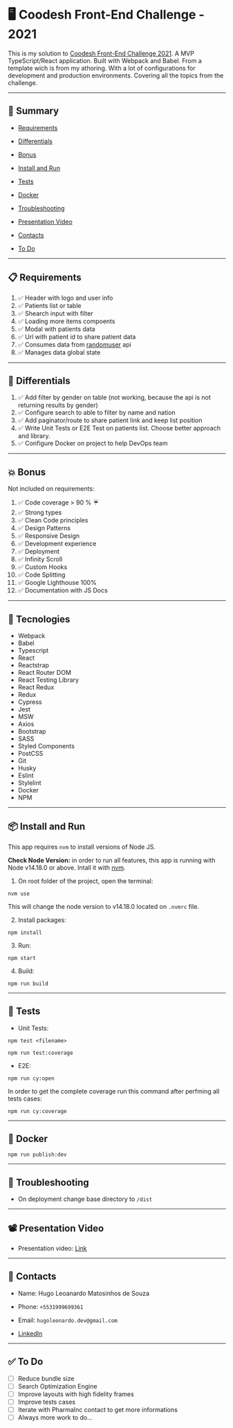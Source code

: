 # 🖥 Coodesh Front-End Challenge - 2021

This is my solution to [Coodesh Front-End Challenge 2021](https://lab.coodesh.com/public-challenges/front-end-challenge-2021).
A MVP TypeScript/React application. Built with Webpack and Babel. From a template wich is from my athoring.
With a lot of configurations for development and production environments. Covering all the topics from the challenge.

---

## 📜 Summary

- [Requirements](#-requirements)

- [Differentials](#-differentials)

- [Bonus](#-bonus)

- [Install and Run](#-install-and-run)

- [Tests](#-tests)

- [Docker](#-docker)

- [Troubleshooting](#-troubleshooting)

- [Presentation Video](#-presentation-video)

- [Contacts](#-contacts)

- [To Do](#-to-do)

---

## 📋 Requirements

1. ✅ Header with logo and user info
2. ✅ Patients list or table
3. ✅ Shearch input with filter
4. ✅ Loading more items compoents
5. ✅ Modal with patients data
6. ✅ Url with patient id to share patient data
7. ✅ Consumes data from [randomuser](https://randomuser.me/documentation/) api
8. ✅ Manages data global state

---

## 🌟 Differentials

1. ✅ Add filter by gender on table (not working, because the api is not returning results by gender)
2. ✅ Configure search to able to filter by name and nation
3. ✅ Add paginator/route to share patient link and keep list position
4. ✅ Write Unit Tests or E2E Test on patients list. Choose better approach and library.
5. ✅ Configure Docker on project to help DevOps team

---

## 💥 Bonus

Not included on requirements:

01. ✅ Code coverage > 90 % ☔️
02. ✅ Strong types
03. ✅ Clean Code principles
04. ✅ Design Patterns
06. ✅ Responsive Design
05. ✅ Development experience
07. ✅ Deployment
08. ✅ Infinity Scroll
09. ✅ Custom Hooks
10. ✅ Code Splitting
11. ✅ Google Lighthouse 100%
12. ✅ Documentation with JS Docs

---

## 🧐 Tecnologies

* Webpack
* Babel
* Typescript
* React
* Reactstrap
* React Router DOM
* React Testing Library
* React Redux
* Redux
* Cypress
* Jest
* MSW
* Axios
* Bootstrap
* SASS
* Styled Components
* PostCSS
* Git
* Husky
* Eslint
* Stylelint
* Docker
* NPM

---

## 📦 Install and Run

This app requires `nvm` to install versions of Node JS.

**Check Node Version:** in order to run all features, this app is running with Node v14.18.0 or above. Intall it with [nvm](https://github.com/nvm-sh/nvm).

1) On root folder of the project, open the terminal:

```
nvm use
```

This will change the node version to v14.18.0 located on `.nvmrc` file.

2) Install packages:

```
npm install
```

3) Run:

```
npm start
```

4) Build:

```
npm run build
```

---

## 🧪 Tests

* Unit Tests:

```
npm test <filename>
```

```
npm run test:coverage
```

* E2E:

```
npm run cy:open
```

In order to get the complete coverage run this command after perfming all tests cases:

```
npm run cy:coverage
```

---

## 🐋 Docker

```
npm run publish:dev
```

---

## 🔧 Troubleshooting

-   On deployment change base directory to `/dist`

---

## 📽 Presentation Video
-   Presentation video: [Link](Link)

---

## 📡 Contacts

-   Name: Hugo Leoanardo Matosinhos de Souza
-   Phone: `+5531999699361`
-   Email: `hugoleonardo.dev@gmail.com`

-   [LinkedIn](https://www.linkedin.com/in/hugo-leonardo-matosinhos-de-souza/)

---

## ✅ To Do

- [ ] Reduce bundle size
- [ ] Search Optimization Engine
- [ ] Improve layouts with high fidelity frames
- [ ] Improve tests cases
- [ ] Iterate with PharmaInc contact to get more informations
- [ ] Always more work to do...

